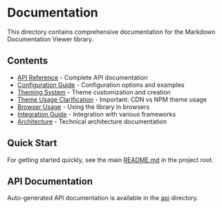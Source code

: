 # Documentation

This directory contains comprehensive documentation for the Markdown Documentation Viewer library.

## Contents

- [API Reference](./API.md) - Complete API documentation
- [Configuration Guide](./CONFIGURATION.md) - Configuration options and examples
- [Theming System](./THEMING.md) - Theme customization and creation
- [Theme Usage Clarification](./THEME-USAGE-CLARIFICATION.md) - Important: CDN vs NPM theme usage
- [Browser Usage](./BROWSER_USAGE.md) - Using the library in browsers
- [Integration Guide](./INTEGRATION.md) - Integration with various frameworks
- [Architecture](./architecture/README.md) - Technical architecture documentation

## Quick Start

For getting started quickly, see the main [README.md](../README.md) in the project root.

## API Documentation

Auto-generated API documentation is available in the [api](./api/) directory.
